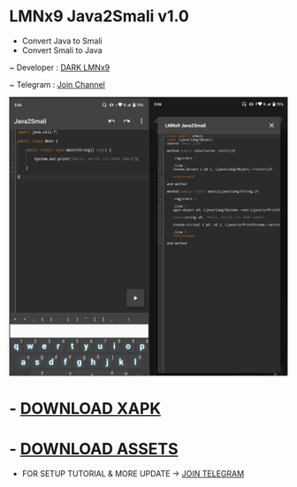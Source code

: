 # LMNx9 Java2Smali v1.0

- Convert Java to Smali
- Convert Smali to Java

~ Developer : [DARK LMNx9](https://t.me/x_LMNx9)

~ Telegram : [Join Channel](https://t.me/TEAM_LMNx9)

![](https://raw.githubusercontent.com/LMNx9-JOHNY/Java2Smali/refs/heads/main/Java2Smali.png)

# - [DOWNLOAD XAPK](https://github.com/LMNx9-JOHNY/Java2Smali/raw/refs/heads/main/LMNx9_Java2Smali_1.0.tar.gz)
# - [DOWNLOAD ASSETS](https://github.com/LMNx9-JOHNY/Java2Smali/raw/refs/heads/main/assets.tar.bz2)

 - FOR SETUP TUTORIAL & MORE UPDATE -> [JOIN TELEGRAM](https://t.me/TEAM_LMNx9)

